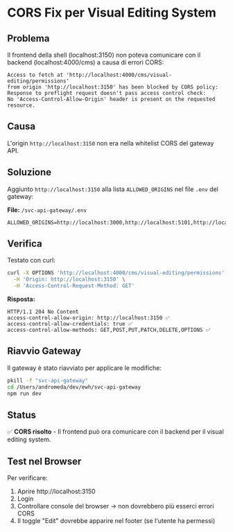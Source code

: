 # CORS Fix per Visual Editing System

## Problema

Il frontend della shell (localhost:3150) non poteva comunicare con il backend (localhost:4000/cms) a causa di errori CORS:

```
Access to fetch at 'http://localhost:4000/cms/visual-editing/permissions'
from origin 'http://localhost:3150' has been blocked by CORS policy:
Response to preflight request doesn't pass access control check:
No 'Access-Control-Allow-Origin' header is present on the requested resource.
```

## Causa

L'origin `http://localhost:3150` non era nella whitelist CORS del gateway API.

## Soluzione

Aggiunto `http://localhost:3150` alla lista `ALLOWED_ORIGINS` nel file `.env` del gateway:

**File:** `/svc-api-gateway/.env`

```env
ALLOWED_ORIGINS=http://localhost:3000,http://localhost:5101,http://localhost:5300,http://localhost:5301,http://localhost:3300,http://localhost:3150
```

## Verifica

Testato con curl:

```bash
curl -X OPTIONS 'http://localhost:4000/cms/visual-editing/permissions' \
  -H 'Origin: http://localhost:3150' \
  -H 'Access-Control-Request-Method: GET'
```

**Risposta:**
```
HTTP/1.1 204 No Content
access-control-allow-origin: http://localhost:3150 ✅
access-control-allow-credentials: true ✅
access-control-allow-methods: GET,POST,PUT,PATCH,DELETE,OPTIONS ✅
```

## Riavvio Gateway

Il gateway è stato riavviato per applicare le modifiche:

```bash
pkill -f "svc-api-gateway"
cd /Users/andromeda/dev/ewh/svc-api-gateway
npm run dev
```

## Status

✅ **CORS risolto** - Il frontend può ora comunicare con il backend per il visual editing system.

## Test nel Browser

Per verificare:

1. Aprire http://localhost:3150
2. Login
3. Controllare console del browser → non dovrebbero più esserci errori CORS
4. Il toggle "Edit" dovrebbe apparire nel footer (se l'utente ha permessi)
